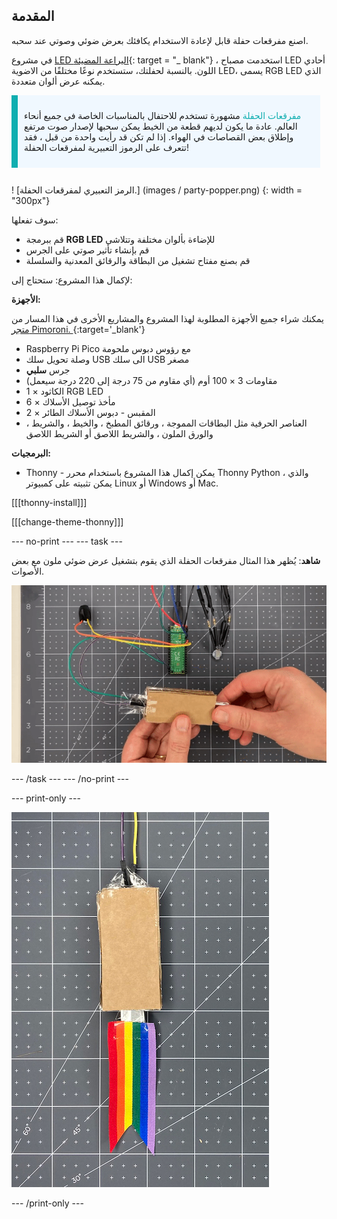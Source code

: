 ## المقدمة

اصنع مفرقعات حفلة قابل لإعادة الاستخدام يكافئك بعرض ضوئي وصوتي عند سحبه.

في مشروع [LED اليراعة المضيئة](https://projects.raspberrypi.org/en/projects/led-firefly){: target = "_ blank"} ، استخدمت مصباح LED أحادي اللون. بالنسبة لحفلتك، ستستخدم نوعًا مختلفًا من الاضوية LED، يسمى RGB LED الذي يمكنه عرض ألوان متعددة.

<div style="display: flex; flex-wrap: wrap">
<div style="flex-basis: 200px; flex-grow: 1; margin-right: 10px;">
<div style="border-left: solid; border-width:10px; border-color: #0faeb0; background-color: aliceblue; padding: 10px; display:flex; margin-bottom: 27px;"><p><span style="color: #0faeb0">مفرقعات الحفلة</span> مشهورة تستخدم للاحتفال بالمناسبات الخاصة في جميع أنحاء العالم. عادة ما يكون لديهم قطعة من الخيط يمكن سحبها لإصدار صوت مرتفع وإطلاق بعض القصاصات في الهواء. إذا لم تكن قد رأيت واحدة من قبل ، فقد تتعرف على الرموز التعبيرية لمفرقعات الحفلة!</p>
</div>
<div>
! [الرمز التعبيري لمفرقعات الحفلة.] (images / party-popper.png) {: width = "300px"}
</div>
</div>
</div>

سوف تفعلها:

+ قم ببرمجة **RGB LED** للإضاءة بألوان مختلفة وتتلاشى
+ قم بإنشاء تأثير صوتي على الجرس
+ قم بصنع مفتاح تشغيل من البطاقة والرقائق المعدنية والسلسلة

لإكمال هذا المشروع: ستحتاج إلى:

**الأجهزة:**

يمكنك شراء جميع الأجهزة المطلوبة لهذا المشروع والمشاريع الأخرى في هذا المسار من [متجر Pimoroni. ](https://shop.pimoroni.com/products/pico-intro-kit?variant=39893512945747){:target='_blank'}

+ Raspberry Pi Pico مع رؤوس دبوس ملحومة
+ وصلة تحويل سلك USB الى سلك USB مصغر
+ جرس **سلبي**
+ مقاومات 3 × 100 أوم (أي مقاوم من 75 درجة إلى 220 درجة سيعمل)
+ 1 × الكاثود RGB LED
+ 6 × مأخذ توصيل الأسلاك
+ 2 × المقبس - دبوس الأسلاك الطائر
+ العناصر الحرفية مثل البطاقات المموجة ، ورقائق المطبخ ، والخيط ، والشريط ، والورق الملون ، والشريط اللاصق أو الشريط اللاصق

**البرمجيات:**
+ Thonny - يمكن إكمال هذا المشروع باستخدام محرر Thonny Python ، والذي يمكن تثبيته على كمبيوتر Linux أو Windows أو Mac.

[[[thonny-install]]]

[[[change-theme-thonny]]]


--- no-print --- --- task ---

**شاهد**: يُظهر هذا المثال مفرقعات الحفلة الذي يقوم بتشغيل عرض ضوئي ملون مع بعض الأصوات.

![يتم سحب قطعة صغيرة من الرقائق المعدنية من مفتاح المفرقعات ويضيء مؤشر LED ويتم تشغيل الصوت.](images/full-popper-test.gif)

--- /task --- --- /no-print ---

--- print-only ---

![مفرقعات الحفلة مصنوعة من الورق المقوى مع ذيل الشريط.](images/add-ribbon.jpg)

--- /print-only ---
